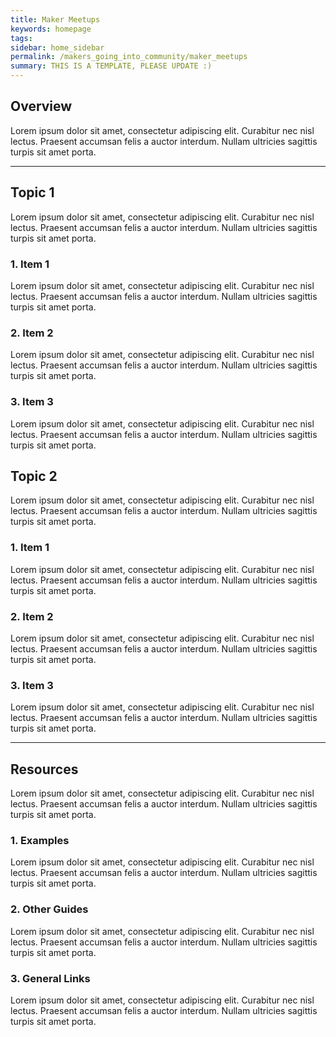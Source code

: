 ```yaml
---
title: Maker Meetups
keywords: homepage
tags: 
sidebar: home_sidebar
permalink: /makers_going_into_community/maker_meetups
summary: THIS IS A TEMPLATE, PLEASE UPDATE :)
---
```


## Overview 
Lorem ipsum dolor sit amet, consectetur adipiscing elit. Curabitur nec nisl lectus. Praesent accumsan felis a auctor interdum. Nullam ultricies sagittis turpis sit amet porta.

***

## Topic 1 
Lorem ipsum dolor sit amet, consectetur adipiscing elit. Curabitur nec nisl lectus. Praesent accumsan felis a auctor interdum. Nullam ultricies sagittis turpis sit amet porta.

### 1. Item 1
Lorem ipsum dolor sit amet, consectetur adipiscing elit. Curabitur nec nisl lectus. Praesent accumsan felis a auctor interdum. Nullam ultricies sagittis turpis sit amet porta.

###  2. Item 2
Lorem ipsum dolor sit amet, consectetur adipiscing elit. Curabitur nec nisl lectus. Praesent accumsan felis a auctor interdum. Nullam ultricies sagittis turpis sit amet porta.

### 3. Item 3 
Lorem ipsum dolor sit amet, consectetur adipiscing elit. Curabitur nec nisl lectus. Praesent accumsan felis a auctor interdum. Nullam ultricies sagittis turpis sit amet porta.

## Topic 2 
Lorem ipsum dolor sit amet, consectetur adipiscing elit. Curabitur nec nisl lectus. Praesent accumsan felis a auctor interdum. Nullam ultricies sagittis turpis sit amet porta.

### 1. Item 1
Lorem ipsum dolor sit amet, consectetur adipiscing elit. Curabitur nec nisl lectus. Praesent accumsan felis a auctor interdum. Nullam ultricies sagittis turpis sit amet porta.

###  2. Item 2
Lorem ipsum dolor sit amet, consectetur adipiscing elit. Curabitur nec nisl lectus. Praesent accumsan felis a auctor interdum. Nullam ultricies sagittis turpis sit amet porta.

### 3. Item 3 
Lorem ipsum dolor sit amet, consectetur adipiscing elit. Curabitur nec nisl lectus. Praesent accumsan felis a auctor interdum. Nullam ultricies sagittis turpis sit amet porta.

***

## Resources 
Lorem ipsum dolor sit amet, consectetur adipiscing elit. Curabitur nec nisl lectus. Praesent accumsan felis a auctor interdum. Nullam ultricies sagittis turpis sit amet porta.

### 1. Examples
Lorem ipsum dolor sit amet, consectetur adipiscing elit. Curabitur nec nisl lectus. Praesent accumsan felis a auctor interdum. Nullam ultricies sagittis turpis sit amet porta.

###  2. Other Guides
Lorem ipsum dolor sit amet, consectetur adipiscing elit. Curabitur nec nisl lectus. Praesent accumsan felis a auctor interdum. Nullam ultricies sagittis turpis sit amet porta.

### 3. General Links 
Lorem ipsum dolor sit amet, consectetur adipiscing elit. Curabitur nec nisl lectus. Praesent accumsan felis a auctor interdum. Nullam ultricies sagittis turpis sit amet porta.
